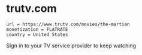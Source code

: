 # trutv.com

~~~
url = https://www.trutv.com/movies/the-martian
monetization = FLATRATE
country = United States
~~~

Sign in to your TV service provider to keep watching
